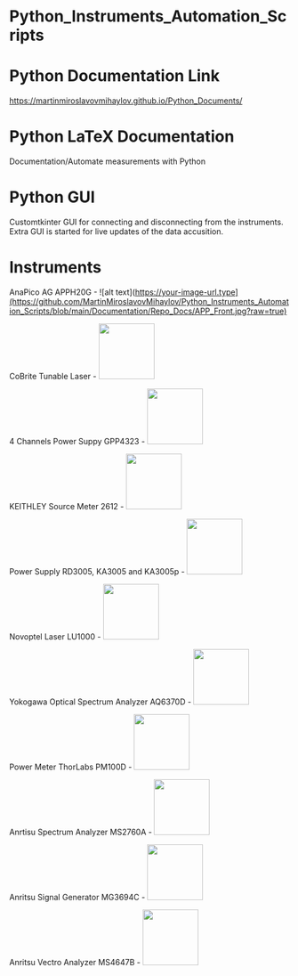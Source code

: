 # Python_Instruments_Automation_Scripts

# Python Documentation Link

https://martinmiroslavovmihaylov.github.io/Python_Documents/

# Python LaTeX Documentation

Documentation/Automate measurements with Python

# Python GUI 

Customtkinter GUI for connecting and disconnecting from the instruments.
Extra GUI is started for live updates of the data accusition.

# Instruments

AnaPico AG APPH20G
	- ![alt text](https://your-image-url.type](https://github.com/MartinMiroslavovMihaylov/Python_Instruments_Automation_Scripts/blob/main/Documentation/Repo_Docs/APP_Front.jpg?raw=true)


CoBrite Tunable Laser
	- <img src="[https://your-image-url.type](https://github.com/MartinMiroslavovMihaylov/Python_Instruments_Automation_Scripts/blob/main/Documentation/Repo_Docs/CoBri_Front.jpg)" width="100" height="100">
	
	
4 Channels Power Suppy GPP4323
	- <img src="[https://github.com/MartinMiroslavovMihaylov/Python_Instruments_Automation_Scripts/blob/main/Documentation/Repo_Docs/GPP_Front.jpg)" raw=true width="100" height="100">


KEITHLEY Source Meter 2612
	- <img src="[https://your-image-url.type](https://github.com/MartinMiroslavovMihaylov/Python_Instruments_Automation_Scripts/blob/main/Documentation/Repo_Docs/KA_Front.jpg)" width="100" height="100">


Power Supply RD3005, KA3005 and KA3005p
	- <img src="[https://your-image-url.type](https://github.com/MartinMiroslavovMihaylov/Python_Instruments_Automation_Scripts/blob/main/Documentation/Repo_Docs/KP_Front.jpg)" width="100" height="100">


Novoptel Laser LU1000
	- <img src="[https://your-image-url.type](https://github.com/MartinMiroslavovMihaylov/Python_Instruments_Automation_Scripts/blob/main/Documentation/Repo_Docs/LU_Front.jpg)" width="100" height="100">


Yokogawa Optical Spectrum Analyzer AQ6370D
	- <img src="[https://your-image-url.type](https://github.com/MartinMiroslavovMihaylov/Python_Instruments_Automation_Scripts/blob/main/Documentation/Repo_Docs/OSA_Front.jpg)" width="100" height="100">


Power Meter ThorLabs PM100D
	- <img src="[https://your-image-url.type](https://github.com/MartinMiroslavovMihaylov/Python_Instruments_Automation_Scripts/blob/main/Documentation/Repo_Docs/PM_Front.jpg)" width="100" height="100">


Anrtisu Spectrum Analyzer MS2760A
	- <img src="[https://your-image-url.type](https://github.com/MartinMiroslavovMihaylov/Python_Instruments_Automation_Scripts/blob/main/Documentation/Repo_Docs/SA_Front.jpg)" width="100" height="100">


Anritsu Signal Generator MG3694C
	- <img src="[https://your-image-url.type](https://github.com/MartinMiroslavovMihaylov/Python_Instruments_Automation_Scripts/blob/main/Documentation/Repo_Docs/SG_Front.jpg)" width="100" height="100">


Anritsu Vectro Analyzer MS4647B
	- <img src="[https://your-image-url.type](https://github.com/MartinMiroslavovMihaylov/Python_Instruments_Automation_Scripts/blob/main/Documentation/Repo_Docs/VNA_Front.jpg)" width="100" height="100">


